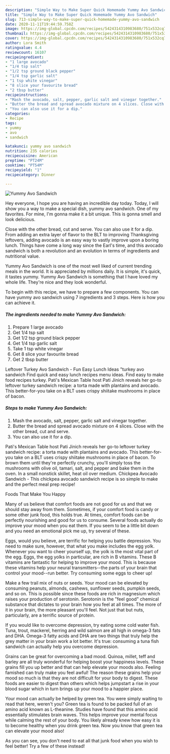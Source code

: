 ```yaml
---
description: "Simple Way to Make Super Quick Homemade Yummy Avo Sandwich"
title: "Simple Way to Make Super Quick Homemade Yummy Avo Sandwich"
slug: 713-simple-way-to-make-super-quick-homemade-yummy-avo-sandwich
date: 2020-11-11T19:44:59.758Z
image: https://img-global.cpcdn.com/recipes/5424314310983680/751x532cq70/yummy-avo-sandwich-recipe-main-photo.jpg
thumbnail: https://img-global.cpcdn.com/recipes/5424314310983680/751x532cq70/yummy-avo-sandwich-recipe-main-photo.jpg
cover: https://img-global.cpcdn.com/recipes/5424314310983680/751x532cq70/yummy-avo-sandwich-recipe-main-photo.jpg
author: Lora Smith
ratingvalue: 4.4
reviewcount: 16107
recipeingredient:
- "1 large avocado"
- "1/4 tsp salt"
- "1/2 tsp ground black pepper"
- "1/4 tsp garlic salt"
- "1 tsp white vinegar"
- "8 slice your favourite bread"
- "2 tbsp butter"
recipeinstructions:
- "Mash the avocado, salt, pepper, garlic salt and vinegar together."
- "Butter the bread and spread avocado mixture on 4 slices. Close with the other bread, cut and serve."
- "You can also use it for a dip."
categories:
- Recipe
tags:
- yummy
- avo
- sandwich

katakunci: yummy avo sandwich 
nutrition: 235 calories
recipecuisine: American
preptime: "PT24M"
cooktime: "PT54M"
recipeyield: "1"
recipecategory: Dinner

---
```



![Yummy Avo Sandwich](https://img-global.cpcdn.com/recipes/5424314310983680/751x532cq70/yummy-avo-sandwich-recipe-main-photo.jpg)

Hey everyone, I hope you are having an incredible day today. Today, I will show you a way to make a special dish, yummy avo sandwich. One of my favorites. For mine, I'm gonna make it a bit unique. This is gonna smell and look delicious.

Close with the other bread, cut and serve. You can also use it for a dip. From adding an extra layer of flavor to the BLT to improving Thanksgiving leftovers, adding avocado is an easy way to vastly improve upon a boring lunch. Things have come a long way since the Earl&#39;s time, and this avocado sandwich is both a revolution and an evolution in terms of ingredients and nutritional value.

Yummy Avo Sandwich is one of the most well liked of current trending meals in the world. It is appreciated by millions daily. It is simple, it's quick, it tastes yummy. Yummy Avo Sandwich is something that I have loved my whole life. They're nice and they look wonderful.


To begin with this recipe, we have to prepare a few components. You can have yummy avo sandwich using 7 ingredients and 3 steps. Here is how you can achieve it.

<!--inarticleads1-->

##### The ingredients needed to make Yummy Avo Sandwich:

1. Prepare 1 large avocado
1. Get 1/4 tsp salt
1. Get 1/2 tsp ground black pepper
1. Get 1/4 tsp garlic salt
1. Take 1 tsp white vinegar
1. Get 8 slice your favourite bread
1. Get 2 tbsp butter


Leftover Turkey Avo Sandwich - Fun Easy Lunch Ideas &#34;turkey avo sandwich Find quick and easy lunch recipes menu ideas. Find easy to make food recipes turkey. Pati&#39;s Mexican Table host Pati Jinich reveals her go-to leftover turkey sandwich recipe: a torta made with plantains and avocado. This better-for-you take on a BLT uses crispy shiitake mushrooms in place of bacon. 

<!--inarticleads2-->

##### Steps to make Yummy Avo Sandwich:

1. Mash the avocado, salt, pepper, garlic salt and vinegar together.
1. Butter the bread and spread avocado mixture on 4 slices. Close with the other bread, cut and serve.
1. You can also use it for a dip.


Pati&#39;s Mexican Table host Pati Jinich reveals her go-to leftover turkey sandwich recipe: a torta made with plantains and avocado. This better-for-you take on a BLT uses crispy shiitake mushrooms in place of bacon. To brown them until they&#39;re perfectly crunchy, you&#39;ll simply toss the mushrooms with olive oil, tamari, salt, and pepper and bake them in the oven. In a small nonstick skillet, heat oil over medium. Chickpea Avocado Sandwich - This chickpea avocado sandwich recipe is so simple to make and the perfect meal prep recipe! 

Foods That Make You Happy


Many of us believe that comfort foods are not good for us and that we should stay away from them. Sometimes, if your comfort food is candy or some other junk food, this holds true. At times, comfort foods can be perfectly nourishing and good for us to consume. Several foods actually do improve your mood when you eat them. If you seem to be a little bit down and you need an emotional pick me up, try several of these.

Eggs, would you believe, are terrific for helping you battle depression. You need to make sure, however, that what you make includes the egg yolk. Whenever you want to cheer yourself up, the yolk is the most vital part of the egg. Eggs, the egg yolks in particular, are rich in B vitamins. These B vitamins are fantastic for helping to improve your mood. This is because these vitamins help your neural transmitters--the parts of your brain that control your mood--run better. Try consuming some eggs to cheer up!

Make a few trail mix of nuts or seeds. Your mood can be elevated by consuming peanuts, almonds, cashews, sunflower seeds, pumpkin seeds, and so on. This is possible since these foods are rich in magnesium which raises your production of serotonin. Serotonin is the "feel good" chemical substance that dictates to your brain how you feel at all times. The more of it in your brain, the more pleasant you'll feel. Not just that but nuts, particularly, are a terrific source of protein.

If you would like to overcome depression, try eating some cold water fish. Tuna, trout, mackerel, herring and wild salmon are all high in omega-3 fats and DHA. Omega-3 fatty acids and DHA are two things that truly help the grey matter in your brain work a lot better. It's true: consuming a tuna fish sandwich can actually help you overcome depression. 

Grains can be great for overcoming a bad mood. Quinoa, millet, teff and barley are all truly wonderful for helping boost your happiness levels. These grains fill you up better and that can help elevate your moods also. Feeling famished can truly make you feel awful! The reason these grains help your mood so much is that they are not difficult for your body to digest. These foods are easier to digest than others which helps jumpstart a rise in your blood sugar which in turn brings up your mood to a happier place.

Your mood can actually be helped by green tea. You were simply waiting to read that here, weren't you? Green tea is found to be packed full of an amino acid known as L-theanine. Studies have found that this amino acid essentially stimulates brain waves. This helps improve your mental focus while calming the rest of your body. You likely already knew how easy it is to become healthy when you drink green tea. Now you know that green tea can elevate your mood also!

As you can see, you don't need to eat all that junk food when you wish to feel better! Try a few of these instead!

